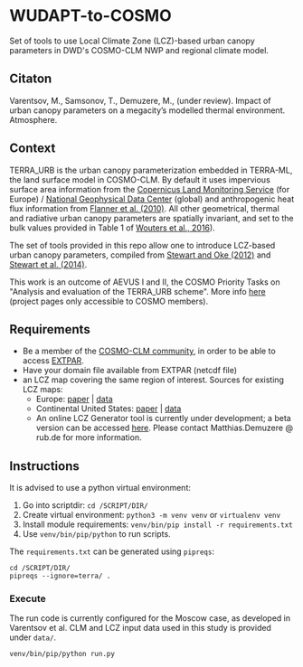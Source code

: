 # WUDAPT-to-COSMO

Set of tools to use Local Climate Zone (LCZ)-based urban canopy parameters in DWD's COSMO-CLM NWP and regional climate model.

## Citaton
Varentsov, M., Samsonov, T., Demuzere, M., (under review). Impact of urban canopy parameters on a megacity’s modelled thermal environment. Atmosphere.

## Context
TERRA_URB is the urban canopy parameterization embedded in TERRA-ML, the land surface model in COSMO-CLM. By default it uses impervious surface area information from the [Copernicus Land Monitoring Service](https://land.copernicus.eu/pan-european/high-resolution-layers/imperviousness) (for Europe) / [National Geophysical Data Center](https://databasin.org/datasets/016d2235a5ed43ad83ceeed6c408d149) (global) and anthropogenic heat flux information from [Flanner et al. (2010)](https://agupubs.onlinelibrary.wiley.com/doi/full/10.1029/2008gl036465). All other geometrical, thermal and radiative urban canopy parameters are spatially invariant, and set to the bulk values provided in Table 1 of [Wouters et al., 2016](https://gmd.copernicus.org/articles/9/3027/2016/)).

The set of tools provided in this repo allow one to introduce LCZ-based urban canopy parameters, compiled from [Stewart and Oke (2012)](http://10.1175/BAMS-D-11-00019.1) and [Stewart et al. (2014)](http://10.1002/joc.3746).

This work is an outcome of AEVUS I and II, the COSMO Priority Tasks on "Analysis and evaluation of the TERRA_URB scheme". More info [here](http://www.cosmo-model.org/content/tasks/priorityTasks/default.htm) (project pages only accessible to COSMO members).


## Requirements
* Be a member of the [COSMO-CLM community](https://wiki.coast.hzg.de/clmcom/), in order to be able to access [EXTPAR](https://wiki.coast.hzg.de/clmcom/external-data-98599196.html).
* Have your domain file available from EXTPAR (netcdf file)
* an LCZ map covering the same region of interest. Sources for existing LCZ maps:
    * Europe: [paper](https://journals.plos.org/plosone/article?id=10.1371/journal.pone.0214474) | [data](http://www.wudapt.org/continental-lcz-maps/)
    * Continental United States: [paper](https://doi.org/10.1038/s41597-020-00605-z) | [data](https://doi.org/10.6084/m9.figshare.11416950.v1) 
    * An online LCZ Generator tool is currently under development; a beta version can be accessed [here](https://lcz-generator.geographie.rub.de/). Please contact Matthias.Demuzere @ rub.de for more information.
    


## Instructions

It is advised to use a python virtual environment:
1. Go into scriptdir: `cd /SCRIPT/DIR/`
2. Create virtual environment: `python3 -m venv venv` or `virtualenv venv`
3. Install module requirements: `venv/bin/pip install -r requirements.txt`
4. Use `venv/bin/pip/python` to run scripts.

The `requirements.txt` can be generated using `pipreqs`: 
```
cd /SCRIPT/DIR/
pipreqs --ignore=terra/ .
```


### Execute

The run code is currently configured for the Moscow case, as developed in Varentsov et al.
CLM and LCZ input data used in this study is provided under `data/`.

```
venv/bin/pip/python run.py
```

